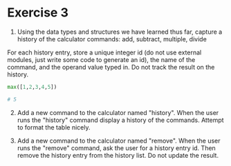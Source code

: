 # Exercise 3

1. Using the data types and structures we have learned thus far, capture a history of the calculator commands: add, subtract, multiple, divide

For each history entry, store a unique integer id (do not use external modules, just write some code to generate an id), the name of the command, and the operand value typed in. Do not track the result on the history. 

```python
max([1,2,3,4,5])

# 5
```

2. Add a new command to the calculator named "history". When the user runs the "history" command display a history of the commands. Attempt to format the table nicely.

3. Add a new command to the calculator named "remove". When the user runs the "remove" command, ask the user for a history entry id. Then remove the history entry from the history list. Do not update the result.
